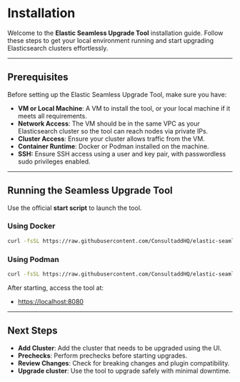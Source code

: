 # Installation

Welcome to the **Elastic Seamless Upgrade Tool** installation guide. Follow these steps to get your local environment
running and start upgrading Elasticsearch clusters effortlessly.

---

## Prerequisites

Before setting up the Elastic Seamless Upgrade Tool, make sure you have:

- **VM or Local Machine**: A VM to install the tool, or your local machine if it meets all requirements.
- **Network Access**: The VM should be in the same VPC as your Elasticsearch cluster so the tool can reach nodes via
  private IPs.
- **Cluster Access**: Ensure your cluster allows traffic from the VM.
- **Container Runtime**: Docker or Podman installed on the machine.
- **SSH:** Ensure SSH access using a user and key pair, with passwordless sudo privileges enabled.

---

## Running the Seamless Upgrade Tool

Use the official **start script** to launch the tool.

### Using Docker

```bash
curl -fsSL https://raw.githubusercontent.com/ConsultaddHQ/elastic-seamless-upgrade-tool/main/start.sh | sh -s -- v0.0.14
```

### Using Podman

```bash
curl -fsSL https://raw.githubusercontent.com/ConsultaddHQ/elastic-seamless-upgrade-tool/main/start-pm.sh | sh -s -- v0.0.14
````

After starting, access the tool at:

* [https://localhost:8080](https://localhost:8080)

---

## Next Steps

- **Add Cluster**: Add the cluster that needs to be upgraded using the UI.
- **Prechecks**: Perform prechecks before starting upgrades.
- **Review Changes**: Check for breaking changes and plugin compatibility.
- **Upgrade cluster**: Use the tool to upgrade safely with minimal downtime.
